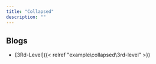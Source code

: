 ```yaml
---
title: "Collapsed"
description: ""
---
```


## Blogs
- [3Rd-Level]({< relref "example\collapsed\3rd-level" >})